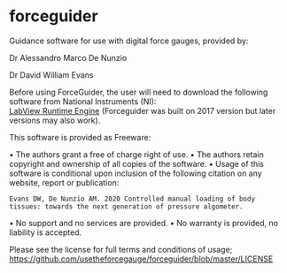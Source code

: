 # forceguider

Guidance software for use with digital force gauges, provided by:

Dr Alessandro Marco De Nunzio

Dr David William Evans


Before using ForceGuider, the user will need to download the following software from National Instruments (NI):
<br>
<a href="https://www.ni.com/en-gb/support/downloads/software-products/download.labview.html">LabView Runtime Engine</a> (Forceguider was built on 2017 version but later versions may also work).
<br>




This software is provided as Freeware:

•	The authors grant a free of charge right of use.
•	The authors retain copyright and ownership of all copies of the software.
•	Usage of this software is conditional upon inclusion of the following citation on any website, report or publication:

    Evans DW, De Nunzio AM. 2020 Controlled manual loading of body tissues: towards the next generation of pressure algometer.
    
•	No support and no services are provided.
•	No warranty is provided, no liability is accepted.

Please see the license for full terms and conditions of usage; https://github.com/usetheforcegauge/forceguider/blob/master/LICENSE

